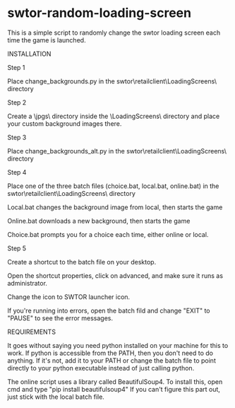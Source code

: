 # swtor-random-loading-screen

This is a simple script to randomly change the swtor loading screen each time the game is launched.

INSTALLATION

Step 1

Place change_backgrounds.py in the swtor\retailclient\LoadingScreens\ directory

Step 2

Create a \jpgs\ directory inside the \LoadingScreens\ directory and place your custom background images there.

Step 3

Place change_backgrounds_alt.py in the swtor\retailclient\LoadingScreens\ directory

Step 4

Place one of the three batch files (choice.bat, local.bat, online.bat) in the swtor\retailclient\LoadingScreens\ directory

Local.bat changes the background image from local, then starts the game

Online.bat downloads a new background, then starts the game

Choice.bat prompts you for a choice each time, either online or local.

Step 5

Create a shortcut to the batch file on your desktop. 

Open the shortcut properties, click on advanced, and make sure it runs as administrator. 

Change the icon to SWTOR launcher icon.

If you're running into errors, open the batch fild and change "EXIT" to "PAUSE" to see the error messages.



REQUIREMENTS

It goes without saying you need python installed on your machine for this to work. If python is accessible from the PATH, then you don't need to do anything. If it's not, add it to your PATH or change the batch file to point directly to your python executable instead of just calling python.

The online script uses a library called BeautifulSoup4. To install this, open cmd and type "pip install beautifulsoup4" If you can't figure this part out, just stick with the local batch file. 
